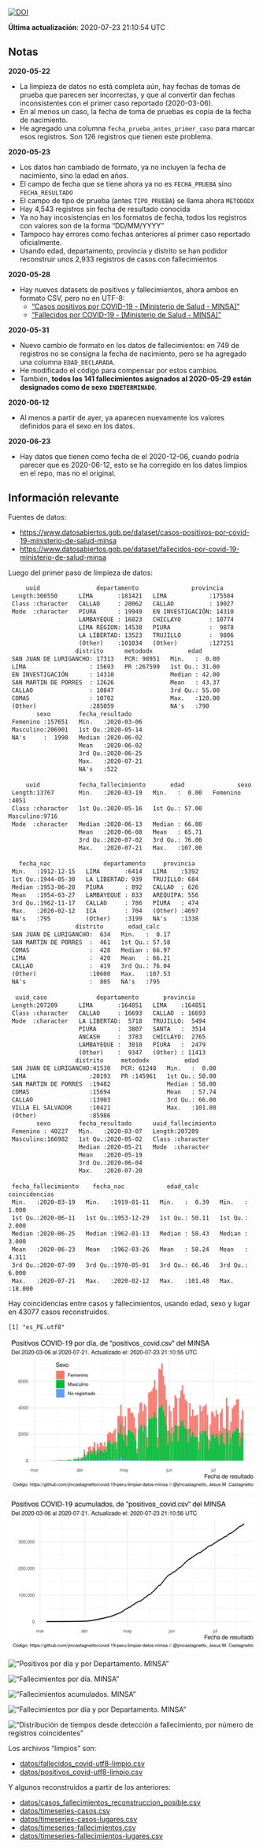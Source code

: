 [![DOI](https://zenodo.org/badge/266025854.svg)](https://zenodo.org/badge/latestdoi/266025854)

**Última actualización**: 2020-07-23 21:10:54 UTC

Notas
-----

**2020-05-22**

-   La limpieza de datos no está completa aún, hay fechas de tomas de
    prueba que parecen ser incorrectas, y que al convertir dan fechas
    inconsistentes con el primer caso reportado (2020-03-06).
-   En al menos un caso, la fecha de toma de pruebas es copia de la
    fecha de nacimiento.
-   He agregado una columna `fecha_prueba_antes_primer_caso` para marcar
    esos registros. Son 126 registros que tienen este problema.

**2020-05-23**

-   Los datos han cambiado de formato, ya no incluyen la fecha de
    nacimiento, sino la edad en años.
-   El campo de fecha que se tiene ahora ya no es `FECHA_PRUEBA` sino
    `FECHA_RESULTADO`
-   El campo de tipo de prueba (antes `TIPO_PRUEBA`) se llama ahora
    `METODODX`
-   Hay 4,543 registros sin fecha de resultado conocida
-   Ya no hay incosistencias en los formatos de fecha, todos los
    registros con valores son de la forma “DD/MM/YYYY”
-   Tampoco hay errores como fechas anteriores al primer caso reportado
    oficialmente.
-   Usando edad, departamento, provincia y distrito se han podidor
    reconstruir unos 2,933 registros de casos con fallecimientos

**2020-05-28**

-   Hay nuevos datasets de positivos y fallecimientos, ahora ambos en
    formato CSV, pero no en UTF-8:
    -   [“Casos positivos por COVID-19 - \[Ministerio de Salud -
        MINSA\]”](https://www.datosabiertos.gob.pe/dataset/casos-positivos-por-covid-19-ministerio-de-salud-minsa)
    -   [“Fallecidos por COVID-19 - \[Ministerio de Salud -
        MINSA\]”](https://www.datosabiertos.gob.pe/dataset/fallecidos-por-covid-19-ministerio-de-salud-minsa)

**2020-05-31**

-   Nuevo cambio de formato en los datos de fallecimientos: en 749 de
    registros no se consigna la fecha de nacimiento, pero se ha agregado
    una columna `EDAD_DECLARADA`.
-   He modificado el código para compensar por estos cambios.
-   También, **todos los 141 fallecimientos asignados al 2020-05-29
    están designados como de sexo `INDETERMINADO`**.

**2020-06-12**

-   Al menos a partir de ayer, ya aparecen nuevamente los valores
    definidos para el sexo en los datos.

**2020-06-23**

-   Hay datos que tienen como fecha de el 2020-12-06, cuando podría
    parecer que es 2020-06-12, esto se ha corregido en los datos limpios
    en el repo, mas no el original.

Información relevante
---------------------

Fuentes de datos:

-   <a href="https://www.datosabiertos.gob.pe/dataset/casos-positivos-por-covid-19-ministerio-de-salud-minsa" class="uri">https://www.datosabiertos.gob.pe/dataset/casos-positivos-por-covid-19-ministerio-de-salud-minsa</a>
-   <a href="https://www.datosabiertos.gob.pe/dataset/fallecidos-por-covid-19-ministerio-de-salud-minsa" class="uri">https://www.datosabiertos.gob.pe/dataset/fallecidos-por-covid-19-ministerio-de-salud-minsa</a>

Luego del primer paso de limpieza de datos:

         uuid                departamento               provincia     
     Length:366550      LIMA       :181421   LIMA            :175504  
     Class :character   CALLAO     : 20062   CALLAO          : 19027  
     Mode  :character   PIURA      : 19949   EN INVESTIGACIÓN: 14310  
                        LAMBAYEQUE : 16023   CHICLAYO        : 10774  
                        LIMA REGION: 14538   PIURA           :  9878  
                        LA LIBERTAD: 13523   TRUJILLO        :  9806  
                        (Other)    :101034   (Other)         :127251  
                       distrito      metododx          edad       
     SAN JUAN DE LURIGANCHO: 17313   PCR: 98951   Min.   :  0.00  
     LIMA                  : 15693   PR :267599   1st Qu.: 31.00  
     EN INVESTIGACIÓN      : 14310                Median : 42.00  
     SAN MARTIN DE PORRES  : 12626                Mean   : 43.37  
     CALLAO                : 10847                3rd Qu.: 55.00  
     COMAS                 : 10702                Max.   :120.00  
     (Other)               :285059                NA's   :790     
            sexo        fecha_resultado     
     Femenino :157651   Min.   :2020-03-06  
     Masculino:206901   1st Qu.:2020-05-14  
     NA's     :  1998   Median :2020-06-02  
                        Mean   :2020-06-02  
                        3rd Qu.:2020-06-25  
                        Max.   :2020-07-21  
                        NA's   :522         

         uuid           fecha_fallecimiento       edad               sexo     
     Length:13767       Min.   :2020-03-19   Min.   :  0.00   Femenino :4051  
     Class :character   1st Qu.:2020-05-16   1st Qu.: 57.00   Masculino:9716  
     Mode  :character   Median :2020-06-13   Median : 66.00                   
                        Mean   :2020-06-08   Mean   : 65.71                   
                        3rd Qu.:2020-07-02   3rd Qu.: 76.00                   
                        Max.   :2020-07-21   Max.   :107.00                   
                                                                              
       fecha_nac               departamento     provincia   
     Min.   :1912-12-15   LIMA       :6414   LIMA    :5392  
     1st Qu.:1944-05-30   LA LIBERTAD: 939   TRUJILLO: 684  
     Median :1953-06-28   PIURA      : 892   CALLAO  : 626  
     Mean   :1954-03-27   LAMBAYEQUE : 833   AREQUIPA: 556  
     3rd Qu.:1962-11-17   CALLAO     : 786   PIURA   : 474  
     Max.   :2020-02-12   ICA        : 704   (Other) :4697  
     NA's   :795          (Other)    :3199   NA's    :1338  
                       distrito       edad_calc     
     SAN JUAN DE LURIGANCHO:  634   Min.   :  0.17  
     SAN MARTIN DE PORRES  :  461   1st Qu.: 57.58  
     COMAS                 :  428   Median : 66.97  
     LIMA                  :  420   Mean   : 66.21  
     CALLAO                :  419   3rd Qu.: 76.04  
     (Other)               :10600   Max.   :107.53  
     NA's                  :  805   NA's   :795     

      uuid_caso              departamento       provincia     
     Length:207209      LIMA       :164851   LIMA    :164851  
     Class :character   CALLAO     : 16693   CALLAO  : 16693  
     Mode  :character   LA LIBERTAD:  5718   TRUJILLO:  5494  
                        PIURA      :  3807   SANTA   :  3514  
                        ANCASH     :  3783   CHICLAYO:  2765  
                        LAMBAYEQUE :  3010   PIURA   :  2479  
                        (Other)    :  9347   (Other) : 11413  
                       distrito     metododx          edad       
     SAN JUAN DE LURIGANCHO:41530   PCR: 61248   Min.   :  0.00  
     LIMA                  :20193   PR :145961   1st Qu.: 50.00  
     SAN MARTIN DE PORRES  :19482                Median : 58.00  
     COMAS                 :15694                Mean   : 57.74  
     CALLAO                :13903                3rd Qu.: 66.00  
     VILLA EL SALVADOR     :10421                Max.   :101.00  
     (Other)               :85986                                
            sexo        fecha_resultado      uuid_fallecimiento
     Femenino : 40227   Min.   :2020-03-07   Length:207209     
     Masculino:166982   1st Qu.:2020-05-02   Class :character  
                        Median :2020-05-21   Mode  :character  
                        Mean   :2020-05-19                     
                        3rd Qu.:2020-06-04                     
                        Max.   :2020-07-20                     
                                                               
     fecha_fallecimiento    fecha_nac            edad_calc      coincidencias   
     Min.   :2020-03-19   Min.   :1919-01-11   Min.   :  0.39   Min.   : 1.000  
     1st Qu.:2020-06-11   1st Qu.:1953-12-29   1st Qu.: 50.11   1st Qu.: 2.000  
     Median :2020-06-25   Median :1962-01-13   Median : 58.43   Median : 3.000  
     Mean   :2020-06-23   Mean   :1962-03-26   Mean   : 58.24   Mean   : 4.311  
     3rd Qu.:2020-07-09   3rd Qu.:1970-05-01   3rd Qu.: 66.46   3rd Qu.: 6.000  
     Max.   :2020-07-21   Max.   :2020-02-12   Max.   :101.48   Max.   :18.000  
                                                                                

Hay coincidencias entre casos y fallecimientos, usando edad, sexo y
lugar en 43077 casos reconstruídos.

    [1] "es_PE.utf8"

![“Positivos por día. MINSA”](plots/positivos-por-dia-minsa.png)

![“Positivos acumulados. MINSA”](plots/positivos-acumulados-minsa.png)

![“Positivos por día y por Departamento.
MINSA”](plots/positivos-diarios-por-departamento-minsa.png)

![“Fallecimientos por día.
MINSA”](plots/fallecimientos-por-dia-minsa.png)

![“Fallecimientos acumulados.
MINSA”](plots/fallecimientos-acumulados-minsa.png)

![“Fallecimientos por día y por Departamento.
MINSA”](plots/fallecimientos-diarios-por-departamento-minsa.png)

![“Distribución de tiempos desde detección a fallecimiento, por número
de registros
coincidentes”](plots/deteccion-fallecimiento-por-coincidentes.png)

Los archivos “limpios” son:

-   [datos/fallecidos\_covid-utf8-limpio.csv](datos/fallecidos_covid-utf8-limpio.csv)
-   [datos/positivos\_covid-utf8-limpio.csv](datos/positivos_covid-utf8-limpio.csv)

Y algunos reconstruidos a partir de los anteriores:

-   [datos/casos\_fallecimientos\_reconstruccion\_posible.csv](datos/casos_fallecimientos_reconstruccion_posible.csv)
-   [datos/timeseries-casos.csv](datos/timeseries-casos.csv)
-   [datos/timeseries-casos-lugares.csv](datos/timeseries-casos-lugares.csv)
-   [datos/timeseries-fallecimientos.csv](datos/timeseries-fallecimientos.csv)
-   [datos/timeseries-fallecimientos-lugares.csv](datos/timeseries-fallecimientos-lugares.csv)
